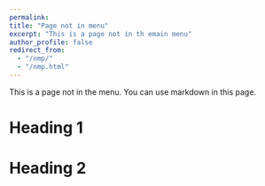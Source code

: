 ```yaml
---
permalink: 
title: "Page not in menu"
excerpt: "This is a page not in th emain menu"
author_profile: false
redirect_from: 
  - "/nmp/"
  - "/nmp.html"
---
```


This is a page not in the menu. You can use markdown in this page.

Heading 1
======

Heading 2
======

